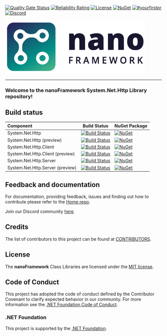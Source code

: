 [![Quality Gate Status](https://sonarcloud.io/api/project_badges/measure?project=nanoframework_lib-nanoFramework.System.Net.Http&metric=alert_status)](https://sonarcloud.io/dashboard?id=nanoframework_lib-nanoFramework.System.Net.Http) [![Reliability Rating](https://sonarcloud.io/api/project_badges/measure?project=nanoframework_lib-nanoFramework.System.Net.Http&metric=reliability_rating)](https://sonarcloud.io/dashboard?id=nanoframework_lib-nanoFramework.System.Net.Http) [![License](https://img.shields.io/badge/License-MIT-blue.svg)](LICENSE) [![NuGet](https://img.shields.io/nuget/dt/nanoFramework.System.Net.Http.svg?label=NuGet&style=flat&logo=nuget)](https://www.nuget.org/packages/nanoFramework.System.Net.Http/) [![#yourfirstpr](https://img.shields.io/badge/first--timers--only-friendly-blue.svg)](https://github.com/nanoframework/Home/blob/main/CONTRIBUTING.md) [![Discord](https://img.shields.io/discord/478725473862549535.svg?logo=discord&logoColor=white&label=Discord&color=7289DA)](https://discord.gg/gCyBu8T)

![nanoFramework logo](https://github.com/nanoframework/Home/blob/main/resources/logo/nanoFramework-repo-logo.png)

-----

### Welcome to the **nanoFramework** System.Net.Http Library repository!

## Build status

| Component | Build Status | NuGet Package |
|:-|---|---|
| System.Net.Http | [![Build Status](https://dev.azure.com/nanoframework/nanoFramework.System.Net.Http/_apis/build/status/nanoframework.lib-nanoFramework.System.Net.Http?branchName=main)](https://dev.azure.com/nanoframework/nanoFramework.System.Net.Http/_build/latest?definitionId=12?branchName=main) | [![NuGet](https://img.shields.io/nuget/v/nanoFramework.System.Net.Http.svg?label=NuGet&style=flat&logo=nuget)](https://www.nuget.org/packages/nanoFramework.System.Net.Http/) |
| System.Net.Http (preview) | [![Build Status](https://dev.azure.com/nanoframework/nanoFramework.System.Net.Http/_apis/build/status/nanoFramework.System.Net.Http?repoName=nanoframework%2FnanoFramework.System.Net.Http&branchName=develop)](https://dev.azure.com/nanoframework/nanoFramework.System.Net.Http/_build/latest?definitionId=12&repoName=nanoframework%2FnanoFramework.System.Net.Http&branchName=develop) | [![NuGet](https://img.shields.io/nuget/vpre/nanoFramework.System.Net.Http.svg?label=NuGet&style=flat&logo=nuget)](https://www.nuget.org/packages/nanoFramework.System.Net.Http/) |
| System.Net.Http.Client | [![Build Status](https://dev.azure.com/nanoframework/nanoFramework.System.Net.Http/_apis/build/status/nanoframework.lib-nanoFramework.System.Net.Http?branchName=main)](https://dev.azure.com/nanoframework/nanoFramework.System.Net.Http/_build/latest?definitionId=12?branchName=main) | [![NuGet](https://img.shields.io/nuget/v/nanoFramework.System.Net.Http.Client.svg?label=NuGet&style=flat&logo=nuget)](https://www.nuget.org/packages/nanoFramework.System.Net.Http.Client/) |
| System.Net.Http.Client (preview) | [![Build Status](https://dev.azure.com/nanoframework/nanoFramework.System.Net.Http/_apis/build/status/nanoFramework.System.Net.Http?repoName=nanoframework%2FnanoFramework.System.Net.Http&branchName=develop)](https://dev.azure.com/nanoframework/nanoFramework.System.Net.Http/_build/latest?definitionId=12&repoName=nanoframework%2FnanoFramework.System.Net.Http&branchName=develop) | [![NuGet](https://img.shields.io/nuget/vpre/nanoFramework.System.Net.Http.Client.svg?label=NuGet&style=flat&logo=nuget)](https://www.nuget.org/packages/nanoFramework.System.Net.Http.Client/) |
| System.Net.Http.Server | [![Build Status](https://dev.azure.com/nanoframework/nanoFramework.System.Net.Http/_apis/build/status/nanoframework.lib-nanoFramework.System.Net.Http?branchName=main)](https://dev.azure.com/nanoframework/nanoFramework.System.Net.Http/_build/latest?definitionId=12?branchName=main) | [![NuGet](https://img.shields.io/nuget/v/nanoFramework.System.Net.Http.Server.svg?label=NuGet&style=flat&logo=nuget)](https://www.nuget.org/packages/nanoFramework.System.Net.Http.Server/) |
| System.Net.Http.Server (preview) | [![Build Status](https://dev.azure.com/nanoframework/nanoFramework.System.Net.Http/_apis/build/status/nanoFramework.System.Net.Http?repoName=nanoframework%2FnanoFramework.System.Net.Http&branchName=develop)](https://dev.azure.com/nanoframework/nanoFramework.System.Net.Http/_build/latest?definitionId=12&repoName=nanoframework%2FnanoFramework.System.Net.Http&branchName=develop) | [![NuGet](https://img.shields.io/nuget/vpre/nanoFramework.System.Net.Http.Server.svg?label=NuGet&style=flat&logo=nuget)](https://www.nuget.org/packages/nanoFramework.System.Net.Http.Server/) |


## Feedback and documentation

For documentation, providing feedback, issues and finding out how to contribute please refer to the [Home repo](https://github.com/nanoframework/Home).

Join our Discord community [here](https://discord.gg/gCyBu8T).

## Credits

The list of contributors to this project can be found at [CONTRIBUTORS](https://github.com/nanoframework/Home/blob/main/CONTRIBUTORS.md).

## License

The **nanoFramework** Class Libraries are licensed under the [MIT license](LICENSE.md).

## Code of Conduct

This project has adopted the code of conduct defined by the Contributor Covenant to clarify expected behavior in our community.
For more information see the [.NET Foundation Code of Conduct](https://dotnetfoundation.org/code-of-conduct).

### .NET Foundation

This project is supported by the [.NET Foundation](https://dotnetfoundation.org).
